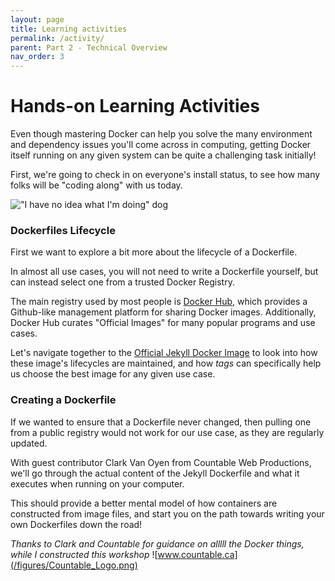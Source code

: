 ```yaml
---
layout: page
title: Learning activities
permalink: /activity/
parent: Part 2 - Technical Overview
nav_order: 3
---
```


# Hands-on Learning Activities

Even though mastering Docker can help you solve the many environment and dependency issues you'll come across in computing, getting Docker itself running on any given system can be quite a challenging task initially!

First, we're going to check in on everyone's install status, to see how many folks will be "coding along" with us today.

!["I have no idea what I'm doing" dog](/figures/dockerfile_activity.png)

### Dockerfiles Lifecycle

First we want to explore a bit more about the lifecycle of a Dockerfile.

In almost all use cases, you will not need to write a Dockerfile yourself, but can instead select one from a trusted Docker Registry.

The main registry used by most people is [Docker Hub](http://hub.docker.com), which provides a Github-like management platform for sharing Docker images. Additionally, Docker Hub curates "Official Images" for many popular programs and use cases.

Let's navigate together to the [Official Jekyll Docker Image](http://hub.docker.com/r/jekyll/jekyll/tags) to look into how these image's lifecycles are maintained, and how *tags* can specifically help us choose the best image for any given use case.
<br/>

### Creating a Dockerfile

If we wanted to ensure that a Dockerfile never changed, then pulling one from a public registry would not work for our use case, as they are regularly updated.

With guest contributor Clark Van Oyen from Countable Web Productions, we'll go through the actual content of the Jekyll Dockerfile and what it executes when running on your computer. 

This should provide a better mental model of how containers are constructed from image files, and start you on the path towards writing your own Dockerfiles down the road!

*Thanks to Clark and Countable for guidance on alllll the Docker things, while I constructed this workshop*
![www.countable.ca](/figures/Countable_Logo.png)